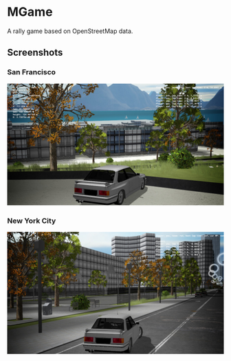 # MGame

A rally game based on OpenStreetMap data.

## Screenshots

### San Francisco
![Screenshot-SF-2021-07-04](media/Screenshot-SF-2021-07-04.jpg)

### New York City
![Screenshot-NYC-2021-07-04](media/Screenshot-NYC-2021-07-04.jpg)
